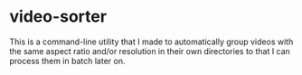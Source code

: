 # video-sorter
This is a command-line utility that I made to automatically group videos with the same aspect ratio and/or resolution in their own directories to that I can process them in batch later on.
